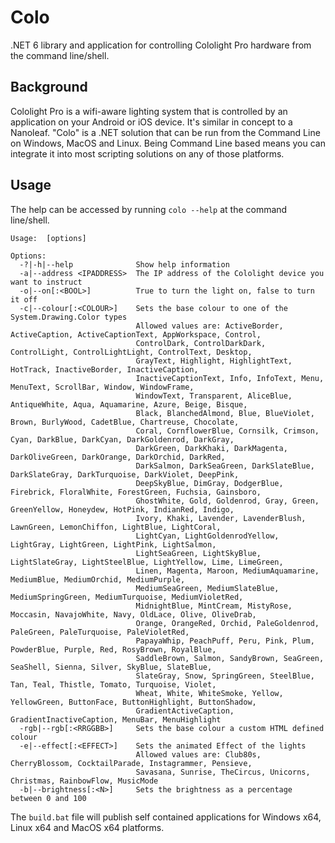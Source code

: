 # Colo
.NET 6 library and application for controlling Cololight Pro hardware from the command line/shell.

## Background
Cololight Pro is a wifi-aware lighting system that is controlled by an application on your Android or iOS device. It's similar in concept to a Nanoleaf. "Colo" is a .NET solution that can be run from the Command Line on Windows, MacOS and Linux. Being Command Line based means you can integrate it into most scripting solutions on any of those platforms.

## Usage
The help can be accessed by running `colo --help` at the command line/shell.
```
Usage:  [options]

Options:
  -?|-h|--help              Show help information
  -a|--address <IPADDRESS>  The IP address of the Cololight device you want to instruct
  -o|--on[:<BOOL>]          True to turn the light on, false to turn it off
  -c|--colour[:<COLOUR>]    Sets the base colour to one of the System.Drawing.Color types
                            Allowed values are: ActiveBorder, ActiveCaption, ActiveCaptionText, AppWorkspace, Control,
                            ControlDark, ControlDarkDark, ControlLight, ControlLightLight, ControlText, Desktop,
                            GrayText, Highlight, HighlightText, HotTrack, InactiveBorder, InactiveCaption,
                            InactiveCaptionText, Info, InfoText, Menu, MenuText, ScrollBar, Window, WindowFrame,
                            WindowText, Transparent, AliceBlue, AntiqueWhite, Aqua, Aquamarine, Azure, Beige, Bisque,
                            Black, BlanchedAlmond, Blue, BlueViolet, Brown, BurlyWood, CadetBlue, Chartreuse, Chocolate,
                            Coral, CornflowerBlue, Cornsilk, Crimson, Cyan, DarkBlue, DarkCyan, DarkGoldenrod, DarkGray,
                            DarkGreen, DarkKhaki, DarkMagenta, DarkOliveGreen, DarkOrange, DarkOrchid, DarkRed,
                            DarkSalmon, DarkSeaGreen, DarkSlateBlue, DarkSlateGray, DarkTurquoise, DarkViolet, DeepPink,
                            DeepSkyBlue, DimGray, DodgerBlue, Firebrick, FloralWhite, ForestGreen, Fuchsia, Gainsboro,
                            GhostWhite, Gold, Goldenrod, Gray, Green, GreenYellow, Honeydew, HotPink, IndianRed, Indigo,
                            Ivory, Khaki, Lavender, LavenderBlush, LawnGreen, LemonChiffon, LightBlue, LightCoral,
                            LightCyan, LightGoldenrodYellow, LightGray, LightGreen, LightPink, LightSalmon,
                            LightSeaGreen, LightSkyBlue, LightSlateGray, LightSteelBlue, LightYellow, Lime, LimeGreen,
                            Linen, Magenta, Maroon, MediumAquamarine, MediumBlue, MediumOrchid, MediumPurple,
                            MediumSeaGreen, MediumSlateBlue, MediumSpringGreen, MediumTurquoise, MediumVioletRed,
                            MidnightBlue, MintCream, MistyRose, Moccasin, NavajoWhite, Navy, OldLace, Olive, OliveDrab,
                            Orange, OrangeRed, Orchid, PaleGoldenrod, PaleGreen, PaleTurquoise, PaleVioletRed,
                            PapayaWhip, PeachPuff, Peru, Pink, Plum, PowderBlue, Purple, Red, RosyBrown, RoyalBlue,
                            SaddleBrown, Salmon, SandyBrown, SeaGreen, SeaShell, Sienna, Silver, SkyBlue, SlateBlue,
                            SlateGray, Snow, SpringGreen, SteelBlue, Tan, Teal, Thistle, Tomato, Turquoise, Violet,
                            Wheat, White, WhiteSmoke, Yellow, YellowGreen, ButtonFace, ButtonHighlight, ButtonShadow,
                            GradientActiveCaption, GradientInactiveCaption, MenuBar, MenuHighlight
  -rgb|--rgb[:<RRGGBB>]     Sets the base colour a custom HTML defined colour
  -e|--effect[:<EFFECT>]    Sets the animated Effect of the lights
                            Allowed values are: Club80s, CherryBlossom, CocktailParade, Instagrammer, Pensieve,
                            Savasana, Sunrise, TheCircus, Unicorns, Christmas, RainbowFlow, MusicMode
  -b|--brightness[:<N>]     Sets the brightness as a percentage between 0 and 100
  ```
  
  The ```build.bat``` file will publish self contained applications for Windows x64, Linux x64 and MacOS x64 platforms.
